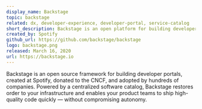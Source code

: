 ```yaml
---
display_name: Backstage
topic: backstage
related: dx, developer-experience, developer-portal, service-catalog
short_description: Backstage is an open platform for building developer portals
created_by: Spotify
github_url: https://github.com/backstage/backstage
logo: backstage.png
released: March 16, 2020
url: https://backstage.io
---
```


Backstage is an open source framework for building developer portals, created at Spotify, donated to the CNCF, and adopted by hundreds of companies. Powered by a centralized software catalog, Backstage restores order to your infrastructure and enables your product teams to ship high-quality code quickly — without compromising autonomy.
